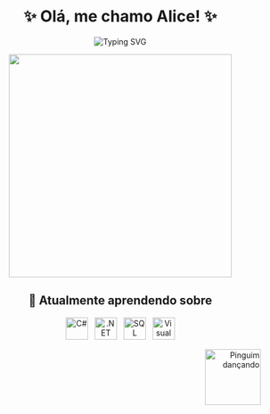 <h1 align="center"> 
  ✨ Olá, me chamo Alice! ✨
</h1>

<p align="center">
  <img src="https://readme-typing-svg.demolab.com?font=Fira+Code&pause=1000&color=9932CC&center=true&vCenter=true&width=435&lines=Aspirante+a+Desenvolvedora+Back+End;Apaixonada+por+tecnologia;Sempre+aprendendo+algo+novo" alt="Typing SVG" />
</p>

<div align="center">
  
  <img src="https://media.giphy.com/media/v1.Y2lkPTc5MGI3NjExcDFoOTV6Y3B6eGZ1Y2VtY2J6Z2N4Y3R0bWl6dGJtYzN4eGZ1dCZlcD12MV9pbnRlcm5hbF9naWZfYnlfaWQmY3Q9Zw/JIX9t2j0ZTN9S/giphy.gif" width="400">
</p>
  
## 🐀 Atualmente aprendendo sobre

<p align="center">
  <!-- Ícones -->
  <img src="https://cdn.jsdelivr.net/gh/devicons/devicon/icons/csharp/csharp-original.svg" width="40" title="C#"/> &nbsp;
  <img src="https://cdn.jsdelivr.net/gh/devicons/devicon/icons/dotnetcore/dotnetcore-original.svg" width="40" title=".NET"/> &nbsp;
  <img src="https://cdn.jsdelivr.net/gh/devicons/devicon/icons/microsoftsqlserver/microsoftsqlserver-plain.svg" width="40" title="SQL Server"/> &nbsp;
  <img src="https://cdn.jsdelivr.net/gh/devicons/devicon/icons/visualstudio/visualstudio-plain.svg" width="40" title="Visual Basic"/>
</p>

<div align="right">
  <img src="https://media.tenor.com/wiMyvo8ZFN0AAAAi/pinguim-penguin.gif" width="100" title="Pinguim dançando">
</div>
  
</div>

<!--

  ---
<div align="center">
  ✨・❥・✨・❥・✨・❥・✨
</div>
# 😼 Olá, me chamo Alice! ✨

🚀 **Desenvolvedora | Apaixonada pelo universo Tech 💫**  
📍 [São José dos Campos - SP]  

---

## 🛠 Tecnologias & Habilidades  

### 💻 Linguagens & Frameworks  
| ![Visual Basic](https://img.shields.io/badge/Visual_Basic-512BD4?style=for-the-badge&logo=.net&logoColor=white) | ![.NET](https://img.shields.io/badge/.NET-512BD4?style=for-the-badge&logo=dotnet&logoColor=white) | ![SQL Server](https://img.shields.io/badge/Microsoft_SQL_Server-CC2927?style=for-the-badge&logo=microsoft-sql-server&logoColor=white) |  
|----------------------------------------------------------------------------------------------------------------|---------------------------------------------------------------------------------------------------|--------------------------------------------------------------------------------------------------------------------------------------|  

### 🧰 Ferramentas & Plataformas  
| ![Visual Studio](https://img.shields.io/badge/Visual_Studio-5C2D91?style=for-the-badge&logo=visual-studio&logoColor=white) | ![Azure](https://img.shields.io/badge/Microsoft_Azure-0089D6?style=for-the-badge&logo=microsoft-azure&logoColor=white) | ![Git](https://img.shields.io/badge/Git-E44C30?style=for-the-badge&logo=git&logoColor=white) |  
|---------------------------------------------------------------------------------------------------------------------------|-----------------------------------------------------------------------------------------------------------------------|---------------------------------------------------------------------------------------------|  
